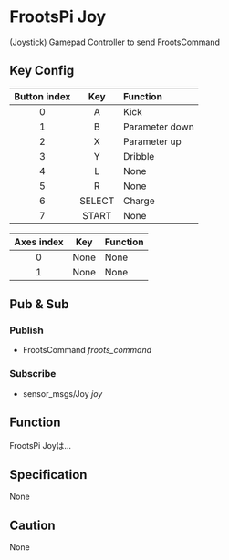# FrootsPi Joy

(Joystick) Gamepad Controller to send FrootsCommand

## Key Config

|Button index|Key|Function|
|:---:|:---:|:---|
|0|A|Kick|
|1|B|Parameter down|
|2|X|Parameter up|
|3|Y|Dribble|
|4|L|None|
|5|R|None|
|6|SELECT|Charge|
|7|START|None|

|Axes index|Key|Function|
|:---:|:---:|:---|
|0|None|None|
|1|None|None|

## Pub & Sub

### Publish

- FrootsCommand *froots_command*

### Subscribe

- sensor_msgs/Joy *joy*

## Function

FrootsPi Joyは...

## Specification

None

## Caution

None

